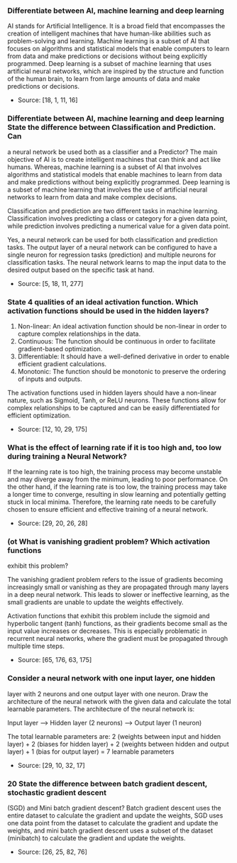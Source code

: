 ### Differentiate between Al, machine learning and deep learning
AI stands for Artificial Intelligence. It is a broad field that encompasses the creation of intelligent machines that have human-like abilities such as problem-solving and learning. Machine learning is a subset of AI that focuses on algorithms and statistical models that enable computers to learn from data and make predictions or decisions without being explicitly programmed. Deep learning is a subset of machine learning that uses artificial neural networks, which are inspired by the structure and function of the human brain, to learn from large amounts of data and make predictions or decisions. 
 - Source: [18, 1, 11, 16]


### Differentiate between Al, machine learning and deep learning State the difference between Classification and Prediction. Can
a neural network be used both as a classifier and a Predictor?
The main objective of AI is to create intelligent machines that can think and act like humans. Whereas, machine learning is a subset of AI that involves algorithms and statistical models that enable machines to learn from data and make predictions without being explicitly programmed. Deep learning is a subset of machine learning that involves the use of artificial neural networks to learn from data and make complex decisions. 

Classification and prediction are two different tasks in machine learning. Classification involves predicting a class or category for a given data point, while prediction involves predicting a numerical value for a given data point. 

Yes, a neural network can be used for both classification and prediction tasks. The output layer of a neural network can be configured to have a single neuron for regression tasks (prediction) and multiple neurons for classification tasks. The neural network learns to map the input data to the desired output based on the specific task at hand.
 - Source: [5, 18, 11, 277]


### State 4 qualities of an ideal activation function. Which activation functions should be used in the hidden layers?

1. Non-linear: An ideal activation function should be non-linear in order to capture complex relationships in the data.
2. Continuous: The function should be continuous in order to facilitate gradient-based optimization.
3. Differentiable: It should have a well-defined derivative in order to enable efficient gradient calculations.
4. Monotonic: The function should be monotonic to preserve the ordering of inputs and outputs.

The activation functions used in hidden layers should have a non-linear nature, such as Sigmoid, Tanh, or ReLU neurons. These functions allow for complex relationships to be captured and can be easily differentiated for efficient optimization.
 - Source: [12, 10, 29, 175]


### What is the effect of learning rate if it is too high and, too low during training a Neural Network?
If the learning rate is too high, the training process may become unstable and may diverge away from the minimum, leading to poor performance. On the other hand, if the learning rate is too low, the training process may take a longer time to converge, resulting in slow learning and potentially getting stuck in local minima. Therefore, the learning rate needs to be carefully chosen to ensure efficient and effective training of a neural network.
 - Source: [29, 20, 26, 28]


### (ot What is vanishing gradient problem? Which activation functions
exhibit this problem? 

The vanishing gradient problem refers to the issue of gradients becoming increasingly small or vanishing as they are propagated through many layers in a deep neural network. This leads to slower or ineffective learning, as the small gradients are unable to update the weights effectively. 

Activation functions that exhibit this problem include the sigmoid and hyperbolic tangent (tanh) functions, as their gradients become small as the input value increases or decreases. This is especially problematic in recurrent neural networks, where the gradient must be propagated through multiple time steps. 
 - Source: [65, 176, 63, 175]


### Consider a neural network with one input layer, one hidden
layer with 2 neurons and one output layer with one neuron.
Draw the architecture of the neural network with the given data
and calculate the total learnable parameters.
The architecture of the neural network is:
  
  Input layer --> Hidden layer (2 neurons) --> Output layer (1 neuron)
  
  The total learnable parameters are:
  2 (weights between input and hidden layer) + 2 (biases for hidden layer) + 2 (weights between hidden and output layer) + 1 (bias for output layer) = 7 learnable parameters
 - Source: [29, 10, 32, 17]


### 20 State the difference between batch gradient descent, stochastic gradient descent
(SGD) and Mini batch gradient descent?
Batch gradient descent uses the entire dataset to calculate the gradient and update the weights, SGD uses one data point from the dataset to calculate the gradient and update the weights, and mini batch gradient descent uses a subset of the dataset (minibatch) to calculate the gradient and update the weights.
 - Source: [26, 25, 82, 76]


